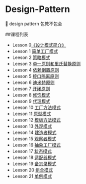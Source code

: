 # Design-Pattern
:closed_book: design pattern  包教不包会

##课程列表

* Lesson 0[《设计模式简介》](https://github.com/AlfredTheBest/Design-Pattern/tree/master/lesson0)
* Leeson 1 [简单工厂模式](https://github.com/AlfredTheBest/Design-Pattern/tree/master/lesson1)
* Leeson 2 [策略模式](https://github.com/AlfredTheBest/Design-Pattern/tree/master/lesson2)
* Leeson 3 [单一原则和里氏替换原则](https://github.com/AlfredTheBest/Design-Pattern/tree/master/lesson3)
* Leeson 4 [依赖倒置原则](https://github.com/AlfredTheBest/Design-Pattern/tree/master/lesson4)
* Leeson 5 [接口隔离原则](https://github.com/AlfredTheBest/Design-Pattern/tree/master/lesson5)
* Leeson 6 [迪米特原则](https://github.com/AlfredTheBest/Design-Pattern/tree/master/lesson6)
* Leeson 7 [开闭原则](https://github.com/AlfredTheBest/Design-Pattern/tree/master/lesson7)
* Leeson 8 [修饰模式](https://github.com/AlfredTheBest/Design-Pattern/tree/master/lesson8)
* Leeson 9 [代理模式](https://github.com/AlfredTheBest/Design-Pattern/tree/master/lesson9)
* Leeson 10 [工厂方法模式](https://github.com/AlfredTheBest/Design-Pattern/tree/master/lesson10)
* Leeson 11 [原型模式](https://github.com/AlfredTheBest/Design-Pattern/tree/master/lesson11)
* Leeson 12 [模版方法模式](https://github.com/AlfredTheBest/Design-Pattern/tree/master/lesson12)
* Leeson 13 [外观模式](https://github.com/AlfredTheBest/Design-Pattern/tree/master/lesson13)
* Leeson 14 [建造者模式](https://github.com/AlfredTheBest/Design-Pattern/tree/master/lesson14)
* Leeson 15 [观察者模式](https://github.com/AlfredTheBest/Design-Pattern/tree/master/lesson15)
* Leeson 16 [抽象工厂模式](https://github.com/AlfredTheBest/Design-Pattern/tree/master/lesson16)
* Leeson 17 [状态模式](https://github.com/AlfredTheBest/Design-Pattern/tree/master/lesson17)
* Leeson 18 [适配器模式](https://github.com/AlfredTheBest/Design-Pattern/tree/master/lesson18)
* Leeson 19 [备忘录模式](https://github.com/AlfredTheBest/Design-Pattern/tree/master/lesson19)
* Leeson 20 [组合模式](https://github.com/AlfredTheBest/Design-Pattern/tree/master/lesson20)
* Leeson 21 [单例模式](https://github.com/AlfredTheBest/Design-Pattern/tree/master/lesson21)